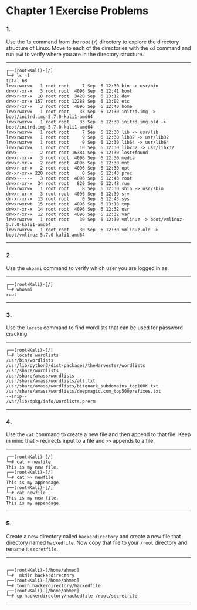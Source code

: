 <!---
  Name          : Chapter_1.md
  Project       : Linux Basics for Hackers 
  Description   : Solutions to chapter 1 exercise problems
 
--->


# Chapter 1 Exercise Problems

### 1.
Use the `ls` command from the root (`/`) directory to explore the directory structure of Linux. Move to each of the directories with the `cd` command and run `pwd` to verify where you are in the directory structure.

---

````shell
┌──(root💀Kali)-[/]
└─# ls -l
total 68
lrwxrwxrwx   1 root root     7 Sep  6 12:30 bin -> usr/bin
drwxr-xr-x   3 root root  4096 Sep  6 12:41 boot
drwxr-xr-x  18 root root  3420 Sep  6 13:12 dev
drwxr-xr-x 157 root root 12288 Sep  6 13:02 etc
drwxr-xr-x   3 root root  4096 Sep  6 12:40 home
lrwxrwxrwx   1 root root    33 Sep  6 12:30 initrd.img -> boot/initrd.img-5.7.0-kali1-amd64
lrwxrwxrwx   1 root root    33 Sep  6 12:30 initrd.img.old -> boot/initrd.img-5.7.0-kali1-amd64
lrwxrwxrwx   1 root root     7 Sep  6 12:30 lib -> usr/lib
lrwxrwxrwx   1 root root     9 Sep  6 12:30 lib32 -> usr/lib32
lrwxrwxrwx   1 root root     9 Sep  6 12:30 lib64 -> usr/lib64
lrwxrwxrwx   1 root root    10 Sep  6 12:30 libx32 -> usr/libx32
drwx------   2 root root 16384 Sep  6 12:30 lost+found
drwxr-xr-x   3 root root  4096 Sep  6 12:30 media
drwxr-xr-x   2 root root  4096 Sep  6 12:30 mnt
drwxr-xr-x   2 root root  4096 Sep  6 12:30 opt
dr-xr-xr-x 220 root root     0 Sep  6 12:43 proc
drwx------   3 root root  4096 Sep  6 12:43 root
drwxr-xr-x  34 root root   820 Sep  6 12:48 run
lrwxrwxrwx   1 root root     8 Sep  6 12:30 sbin -> usr/sbin
drwxr-xr-x   3 root root  4096 Sep  6 12:39 srv
dr-xr-xr-x  13 root root     0 Sep  6 12:43 sys
drwxrwxrwt  15 root root  4096 Sep  6 13:18 tmp
drwxr-xr-x  14 root root  4096 Sep  6 12:32 usr
drwxr-xr-x  12 root root  4096 Sep  6 12:32 var
lrwxrwxrwx   1 root root    30 Sep  6 12:30 vmlinuz -> boot/vmlinuz-5.7.0-kali1-amd64
lrwxrwxrwx   1 root root    30 Sep  6 12:30 vmlinuz.old -> boot/vmlinuz-5.7.0-kali1-amd64
````

---


### 2.
Use the `whoami` command to verify which user you are logged in as.

---

````shell
┌──(root💀Kali)-[/]
└─# whoami
root

````

---


### 3.
Use the `locate` command to find wordlists that can be used for password cracking.

---

````shell
┌──(root💀Kali)-[/]
└─# locate wordlists
/usr/bin/wordlists
/usr/lib/python3/dist-packages/theHarvester/wordlists
/usr/share/wordlists
/usr/share/amass/wordlists
/usr/share/amass/wordlists/all.txt
/usr/share/amass/wordlists/bitquark_subdomains_top100K.txt
/usr/share/amass/wordlists/deepmagic.com_top500prefixes.txt
--snip--
/var/lib/dpkg/info/wordlists.prerm
````

---


### 4.
Use the `cat` command to create a new file and then append to that file. Keep in mind that `>` redirects input to a file and `>>` appends to a file.

---

````shell
┌──(root💀Kali)-[/]
└─# cat > newfile
This is my new file.
┌──(root💀Kali)-[/]
└─# cat >> newfile
This is my appendage.
┌──(root💀Kali)-[/]
└─# cat newfile
This is my new file.
This is my appendage.
````

---


### 5.
Create a new directory called `hackerdirectory` and create a new file that directory named `hackedfile`. Now copy that file to your `/root` directory and rename it `secretfile`.

---

````shell

┌──(root💀Kali)-[/home/ahmed]
└─#  mkdir hackerdirectory
┌──(root💀Kali)-[/home/ahmed]
└─# touch hackerdirectory/hackedfile
┌──(root💀Kali)-[/home/ahmed]
└─# cp hackerdirectory/hackedfile /root/secretfile
````

---
